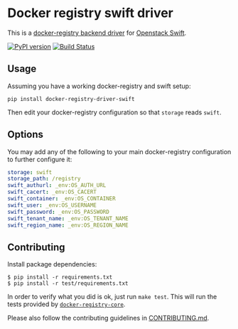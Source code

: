 # Docker registry swift driver

This is a [docker-registry backend driver][registry-core] for
[Openstack Swift](http://docs.openstack.org/developer/swift/).

[![PyPI version][pypi-image]][pypi-url]
[![Build Status][travis-image]][travis-url]

## Usage

Assuming you have a working docker-registry and swift setup:

```
pip install docker-registry-driver-swift
```

Then edit your docker-registry configuration so that `storage` reads `swift`.


## Options

You may add any of the following to your main docker-registry configuration to further configure it:

```yaml
storage: swift
storage_path: /registry
swift_authurl: _env:OS_AUTH_URL
swift_cacert: _env:OS_CACERT
swift_container: _env:OS_CONTAINER
swift_user: _env:OS_USERNAME
swift_password: _env:OS_PASSWORD
swift_tenant_name: _env:OS_TENANT_NAME
swift_region_name: _env:OS_REGION_NAME
```

## Contributing

Install package dependencies:

```
$ pip install -r requirements.txt
$ pip install -r test/requirements.txt
```

In order to verify what you did is ok, just run `make test`. This will run the tests
provided by [`docker-registry-core`][registry-core].

Please also follow the contributing guidelines in [CONTRIBUTING.md](CONTRIBUTING.md).

[pypi-url]: https://pypi.python.org/pypi/docker-registry-driver-swift
[pypi-image]: https://badge.fury.io/py/docker-registry-driver-swift.svg
[registry-core]: https://github.com/dotcloud/docker-registry/tree/master/depends/docker-registry-core
[travis-url]: http://travis-ci.org/bacongobbler/docker-registry-driver-swift
[travis-image]: https://secure.travis-ci.org/bacongobbler/docker-registry-driver-swift.png?branch=master
